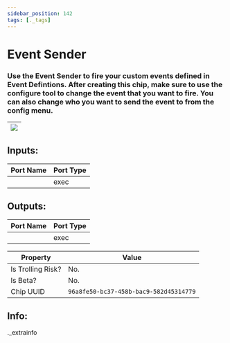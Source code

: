```yaml
---
sidebar_position: 142
tags: [._tags]
---
```


# Event Sender


### Use the Event Sender to fire your custom events defined in Event Defintions. After creating this chip, make sure to use the configure tool to change the event that you want to fire. You can also change who you want to send the event to from the config menu.

| ![](https://images-ext-2.discordapp.net/external/MPmIaQzlEPmgGWlgi-WxBBXt0Bjv_zWPkg1y1f_sy3s/https/www.recroomcircuits.com/image/circuit/absolute-value?width=206&height=108) |
|-----|

## Inputs:
| Port Name | Port Type |
|-----------|-----------|
|  | exec |

## Outputs:
| Port Name | Port Type |
|-----------|-----------|
|  | exec | 

| Property  | Value |
|-------------------|-----------|
| Is Trolling Risk? | No. |
| Is Beta? | No. |
| Chip UUID | `96a8fe50-bc37-458b-bac9-582d45314779` |

## Info:
._extrainfo